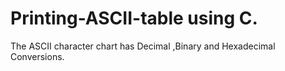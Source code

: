 # Printing-ASCII-table using C.
The ASCII character chart has Decimal ,Binary and Hexadecimal Conversions.

